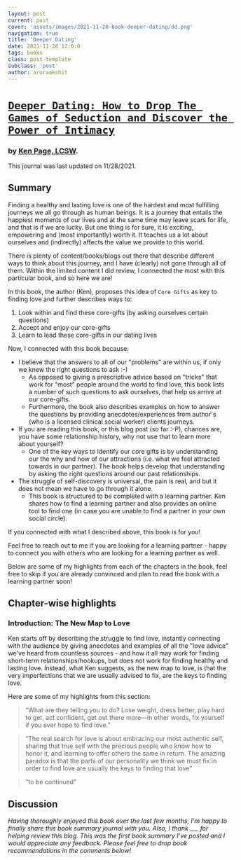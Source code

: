 ```yaml
---
layout: post
current: post
cover: 'assets/images/2021-11-28-book-deeper-dating/dd.png'
navigation: true
title: 'Deeper Dating'
date: 2021-11-28 12:0:0
tags: books
class: post-template
subclass: 'post'
author: aroraakshit
---
```


# [`Deeper Dating: How to Drop The Games of Seduction and Discover the Power of Intimacy`](https://www.deeperdating.com/the-book/)
### by [Ken Page, LCSW](https://twitter.com/KenPageLCSW).

This journal was last updated on 11/28/2021.

## Summary
Finding a healthy and lasting love is one of the hardest and most fulfilling journeys we all go through as human beings. It is a journey that entails the happiest moments of our lives and at the same time may leave scars for life, and that is if we are lucky. But one thing is for sure, it is exciting, empowering and (most importantly) worth it. It teaches us a lot about ourselves and (indirectly) affects the value we provide to this world. 

There is plenty of content/books/blogs out there that describe different ways to think about this journey, and I have (clearly) not gone through all of them. Within the limited content I did review, I connected the most with this particular book, and so here we are!

In this book, the author (Ken), proposes this idea of `Core Gifts` as key to finding love and further describes ways to:
1. Look within and find these core-gifts (by asking ourselves certain questions)
2. Accept and enjoy our core-gifts
3. Learn to lead these core-gifts in our dating lives

Now, I connected with this book because:
- I believe that the answers to all of our "problems" are within us, if only we knew the right questions to ask :-)
    - As opposed to giving a prescriptive advice based on "tricks" that work for "most" people around the world to find love, this book lists a number of such questions to ask ourselves, that help us arrive at our core-gifts. 
    - Furthermore, the book also describes examples on how to answer the questions by providing anecdotes/experiences from author's (who is a licensed clinical social worker) clients journeys.
- If you are reading this book, or this blog post (so far :-P), chances are, you have some relationship history, why not use that to learn more about yourself?
    - One of the key ways to identify our core gifts is by understanding our the why and how of our attractions (i.e. what we feel attracted towards in our partner). The book helps develop that understanding by asking the right questions around our past relationships. 
- The struggle of self-discovery is universal, the pain is real, and but it does not mean we have to go through it alone. 
    - This book is structured to be completed with a learning partner. Ken shares how to find a learning partner and also provides an online tool to find one (in case you are unable to find a partner in your own social circle).

If you connected with what I described above, this book is for you! 

Feel free to reach out to me if you are looking for a learning partner - happy to connect you with others who are looking for a learning partner as well. 

Below are some of my highlights from each of the chapters in the book, feel free to skip if you are already convinced and plan to read the book with a learning partner soon!

## Chapter-wise highlights

### Introduction: The New Map to Love
Ken starts off by describing the struggle to find love, instantly connecting with the audience by giving anecdotes and examples of all the "love advice" we've heard from countless sources - and how it all may work for finding short-term relationships/hookups, but does not work for finding healthy and lasting love. Instead, what Ken suggests, as the new map to love, is that the very imperfections that we are usually advised to fix, are the keys to finding love. 

Here are some of my highlights from this section:

> “What are they telling you to do? Lose weight, dress better, play hard to get, act confident, get out there more—in other words, fix yourself if you ever hope to find love.”

> “The real search for love is about embracing our most authentic self, sharing that true self with the precious people who know how to honor it, and learning to offer others the same in return. The amazing paradox is that the parts of our personality we think we must fix in order to find love are usually the keys to finding that love”

> "to be continued"

## Discussion

*Having thoroughly enjoyed this book over the last few months, I'm happy to finally share this book summary journal with you. Also, I thank ___ for helping review this blog. This was the first book summary I've posted and I would appreciate any feedback. Please feel free to drop book recommendations in the comments below!*